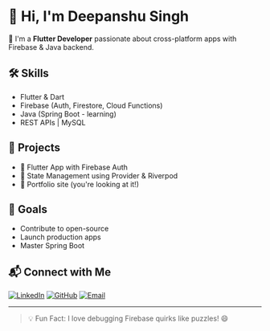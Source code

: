 # 👋 Hi, I'm Deepanshu Singh

🚀 I'm a **Flutter Developer** passionate about cross-platform apps with Firebase & Java backend.

## 🛠️ Skills
- Flutter & Dart
- Firebase (Auth, Firestore, Cloud Functions)
- Java (Spring Boot - learning)
- REST APIs | MySQL

## 🔭 Projects
- 🔹 Flutter App with Firebase Auth
- 🔹 State Management using Provider & Riverpod
- 🔹 Portfolio site (you're looking at it!)

## 🌱 Goals
- Contribute to open-source
- Launch production apps
- Master Spring Boot

## 📬 Connect with Me
[![LinkedIn](https://img.shields.io/badge/LinkedIn-blue?logo=linkedin)](https://www.linkedin.com/in/thedeepanshurajput)
[![GitHub](https://img.shields.io/badge/GitHub-black?logo=github)](https://github.com/thedeepurajput)
[![Email](https://img.shields.io/badge/Email-red?logo=gmail)](mailto:thedeepanshurajput@email.com)

---

> 💡 Fun Fact: I love debugging Firebase quirks like puzzles! 😄
